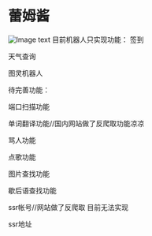# 蕾姆酱

![Image text](https://github.com/Ascotbe/Random-img/blob/master/%E6%88%AA%E5%9B%BE.png)
目前机器人只实现功能：
签到


天气查询

图灵机器人

待完善功能：

端口扫描功能

单词翻译功能//国内网站做了反爬取功能凉凉

骂人功能

点歌功能

图片查找功能

歇后语查找功能

ssr帐号//网站做了反爬取 目前无法实现

ssr地址
